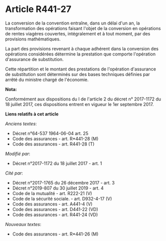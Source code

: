 # Article R441-27

La conversion de la convention entraîne, dans un délai d'un an, la transformation des opérations faisant l'objet de la
conversion en opérations de rentes viagères couvertes, intégralement et à tout moment, par des provisions mathématiques.

La part des provisions revenant à chaque adhérent dans la conversion des opérations considérées détermine la prestation que
comporte l'opération d'assurance de substitution.

Cette répartition et le montant des prestations de l'opération d'assurance de substitution sont déterminés sur des bases
techniques définies par arrêté du ministre chargé de l'économie.

**Nota:**

Conformément aux dispositions du I de l'article 2 du décret n° 2017-1172 du 18 juillet 2017, ces dispositions entrent en
vigueur le 1er septembre 2017.

**Liens relatifs à cet article**

_Anciens textes_:

  - Décret n°64-537 1964-06-04 art. 25
  - Code des assurances - art. R*441-28 (M)
  - Code des assurances - art. R441-28 (T)

_Modifié par_:

  - Décret n°2017-1172 du 18 juillet 2017 - art. 1

_Cité par_:

  - Décret n°2017-1765 du 26 décembre 2017 - art. 3
  - Décret n°2019-807 du 30 juillet 2019 - art. 4
  - Code de la mutualité - art. R222-21 (V)
  - Code de la sécurité sociale. - art. D932-4-17 (V)
  - Code des assurances - art. A441-4 (V)
  - Code des assurances - art. D441-22 (VD)
  - Code des assurances - art. R441-24 (VD)

_Nouveaux textes_:

  - Code des assurances - art. R*441-26 (M)
